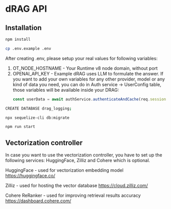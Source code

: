 # dRAG API

## Installation

```sh
npm install
```

```sh
cp .env.example .env
```

After creating .env, please setup your real values for following variables:

1. OT_NODE_HOSTNAME - Your Runtime v8 node domain, without port
2. OPENAI_API_KEY - Example dRAG uses LLM to formulate the answer. If you want to add your own variables for any other provider, model or any kind of data you need, you can do in Auth service -> UserConfig table, those variables will be available inside your DRAG:
   ```javascript
   const userData = await authService.authenticateAndCache(req.sessionSid);
   ```

```sh
CREATE DATABASE drag_logging;
```

```sh
npx sequelize-cli db:migrate
```

```sh
npm run start
```

## Vectorization controller

In case you want to use the vectorization controller, you have to set up the following services: HuggingFace, Zilliz and Cohere which is optional.

HuggingFace - used for vectorization embedding model
https://huggingface.co/

Zilliz - used for hosting the vector database
https://cloud.zilliz.com/

Cohere ReRanker - used for improving retrieval results accuracy
https://dashboard.cohere.com/
